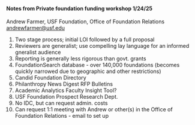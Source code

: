 #### Notes from Private foundation funding workshop 1/24/25
Andrew Farmer, USF Foundation, Office of Foundation Relations
andrewfarmer@usf.edu

1. Two stage process; initial LOI followed by a full proposal
2. Reviewers are generalist; use compelling lay language for an informed gneralist audience
3. Reporting is generally less rigorous than govt. grants
4. FoundationSearch database - over 140,000 foundations (becomes quickly narrowed due to geographic and other restrictions)
5. Candid Foundation Directory
6. Philanthropy News Digest RFP Bulletins
7. Academic Analytics Faculty Insight Tool?
8. USF Foundation Prospect Research Dept.
9. No IDC, but can request admin. costs
10. Can request 1:1 meeting with Andrew or other(s) in the Office of Foundation Relations - email to set up
